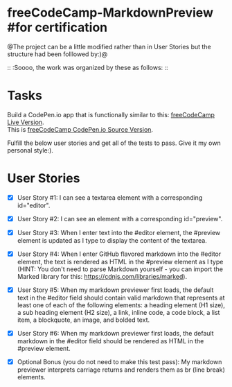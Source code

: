 # freeCodeCamp-MarkdownPreview #for certification
@The project can be a little modified rather than in User Stories but the structure had been folllowed by:)@

::      :Soooo, the work was organized by these as follows:      ::
# Tasks
Build a CodePen.io app that is functionally similar to this: <a href="https://markdown-previewer.freecodecamp.rocks/">freeCodeCamp Live Version</a>.
<br>
This is <a href="https://codepen.io/andydlindsay/pen/ZpZmPe">freeCodeCamp CodePen.io Source Version</a>.

Fulfill the below user stories and get all of the tests to pass. Give it my own personal style:).

# User Stories

- [x] User Story #1: I can see a textarea element with a corresponding id="editor".

- [x] User Story #2: I can see an element with a corresponding id="preview".

- [x] User Story #3: When I enter text into the #editor element, the #preview element is updated as I type to display the content of the textarea.

- [x] User Story #4: When I enter GitHub flavored markdown into the #editor element, the text is rendered as HTML in the #preview element as I type (HINT: You don't need to parse Markdown yourself - you can import the Marked library for this: https://cdnjs.com/libraries/marked).

- [x] User Story #5: When my markdown previewer first loads, the default text in the #editor field should contain valid markdown that represents at least one of each of the following elements: a heading element (H1 size), a sub heading element (H2 size), a link, inline code, a code block, a list item, a blockquote, an image, and bolded text.

- [x] User Story #6: When my markdown previewer first loads, the default markdown in the #editor field should be rendered as HTML in the #preview element.

- [x] Optional Bonus (you do not need to make this test pass): My markdown previewer interprets carriage returns and renders them as br (line break) elements.